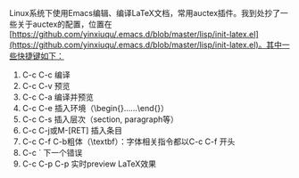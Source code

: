 Linux系统下使用Emacs编辑、编译LaTeX文档，常用auctex插件。我到处抄了一些关于auctex的配置，位置在[https://github.com/yinxiuqu/.emacs.d/blob/master/lisp/init-latex.el](https://github.com/yinxiuqu/.emacs.d/blob/master/lisp/init-latex.el)。其中一些快捷键如下：

1. C-c C-c 编译
2. C-c C-v 预览
3. C-c C-a 编译并预览
4. C-c C-e 插入环境（\begin{}……\end{}）
5. C-c C-s 插入层次（section, paragraph等）
6. C-c C-j或M-[RET] 插入条目
7. C-c C-f C-b粗体（\textbf）：字体相关指令都以C-c C-f 开头
8. C-c `  下一个错误
9. C-c C-p C-p 实时preview LaTeX效果